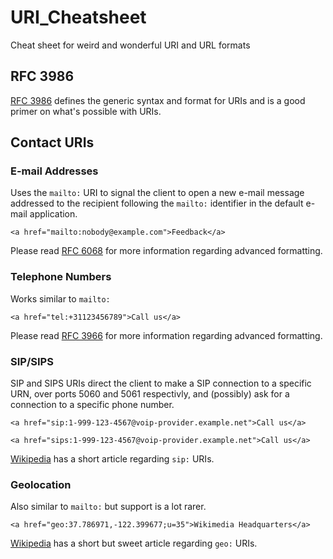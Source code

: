 # URI_Cheatsheet
Cheat sheet for weird and wonderful URI and URL formats

## RFC 3986

[RFC 3986](https://tools.ietf.org/html/rfc3986) defines the generic syntax and format for URIs and is a good primer on what's possible with URIs. 

## Contact URIs

### E-mail Addresses
Uses the `mailto:` URI to signal the client to open a new e-mail message addressed to the recipient following the `mailto:` identifier in the default e-mail application.

`<a href="mailto:nobody@example.com">Feedback</a>`

Please read [RFC 6068](http://www.ietf.org/rfc/rfc6068.txt) for more information regarding advanced formatting. 


### Telephone Numbers
Works similar to `mailto:`

`<a href="tel:+31123456789">Call us</a>`

Please read [RFC 3966](http://www.ietf.org/rfc/rfc3966.txt) for more information regarding advanced formatting. 

### SIP/SIPS
SIP and SIPS URIs direct the client to make a SIP connection to a specific URN, over ports 5060 and 5061 respectivly, and (possibly) ask for a connection to a specific phone number.

`<a href="sip:1-999-123-4567@voip-provider.example.net">Call us</a>`

`<a href="sips:1-999-123-4567@voip-provider.example.net">Call us</a>`

[Wikipedia](https://en.wikipedia.org/wiki/SIP_URI_scheme) has a short article regarding `sip:` URIs. 

### Geolocation

Also similar to `mailto:` but support is a lot rarer.

`<a href="geo:37.786971,-122.399677;u=35">Wikimedia Headquarters</a>`

[Wikipedia](https://en.wikipedia.org/wiki/Geo_URI_scheme) has a short but sweet article regarding `geo:` URIs. 
